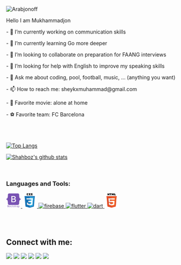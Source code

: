 

<p align="left"> <img src="https://komarev.com/ghpvc/?username=Arabjonoff&color=brightgreen" alt="Arabjonoff "/> </p>
Hello I am Mukhammadjon
<br>
<p>- 🔭 I’m currently working on communication skills</p>
<p>- 🌱 I’m currently learning Go more deeper</p>
<p>- 👯 I’m looking to collaborate on preparation for FAANG interviews</p>
<p>- 🤔 I’m looking for help with English to improve my speaking skills</p>
<p>- 💬 Ask me about coding, pool, football, music, ... (anything you want)</p>
<p>- 📫 How to reach me: sheykxmuhammad@gmail.com</p>
<p>- 🎥 Favorite movie: alone at home</p>
<p>- ⚽️ Favorite team: FC Barcelona</p>
<br>
<br>


[website]: https://github.com/Arabjonoff
[![Top Langs](https://github-readme-stats.vercel.app/api/top-langs/?username=Arabjonoff&layout=compact&theme=radical&title_color=0366d6)](https://github.com/anuraghazra/github-readme-stats)

[![Shahboz's github stats](https://github-readme-stats.vercel.app/api?username=Arabjonoff&count_private=true&include_all_commits&show_icons=true&theme=radical&title_color=0366d6)](https://github.com/anuraghazra/github-readme-stats)

<br/>

<h3 align="left">Languages and Tools:</h3>
<a href="https://getbootstrap.com" target="_blank"> <img src="https://raw.githubusercontent.com/devicons/devicon/master/icons/bootstrap/bootstrap-plain-wordmark.svg" alt="bootstrap" width="40" height="40"/> </a><a href="https://www.w3schools.com/css/" target="_blank"> <img src="https://raw.githubusercontent.com/devicons/devicon/master/icons/css3/css3-original-wordmark.svg" alt="css3" width="40" height="40"/> </a><a href="https://firebase.google.com/" target="_blank"> <img src="https://www.vectorlogo.zone/logos/firebase/firebase-icon.svg" alt="firebase" width="40" height="40"/> </a>
<a href="https://flutter.dev/" target="_blank"> <img src="https://image.pngaaa.com/955/5042955-middle.png" alt="flutter" width="40" height="40"/> </a>
<a href="https://dart.dev/" target="_blank"> <img src="https://www.fluttericon.com/logo_dart_192px.svg" alt="dart" width="40" height="40"/> </a>
<a href="https://www.w3.org/html/" target="_blank"> <img src="https://raw.githubusercontent.com/devicons/devicon/master/icons/html5/html5-original-wordmark.svg" alt="html5" width="40" height="40"/> </a>  </p>
<br>
<br>


## Connect with me:
<p align="left">

<a href = "https://www.linkedin.com/in/mukhammadjon-arabjonov-3800b8220"><img src="https://img.icons8.com/fluent/48/000000/linkedin.png"/></a>
<a href = "https://www.instagram.com/arabjonofff"><img src="https://img.icons8.com/fluent/48/000000/instagram-new.png"/></a>
<a href = "https://www.youtube.com/channel/UCqWgA76dLZX5Zj_Sx9v3O2Q"><img src="https://img.icons8.com/color/48/000000/youtube-play.png"/></a>
<a href = "https://www.facebook.com/profile.php?id=100070709786508"><img src="https://img.icons8.com/fluent/48/000000/facebook.png"/></a>
<a href = "sheykxmuhammad@gmail.com"><img src="https://img.icons8.com/fluent/48/000000/email.png"/></a>
<a href = "pycode.uz"><img src="https://img.icons8.com/fluent/48/000000/web.png"/></a>
</p>

